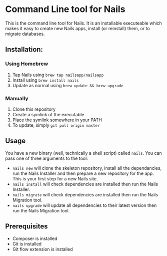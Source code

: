 # Command Line tool for Nails

This is the command line tool for Nails. It is an installable executeable which makes it easy
to create new Nails apps, install (or reinstall) them, or to migrate databases.

## Installation:

### Using Homebrew
1. Tap Nails using `brew tap nailsapp/nailsapp`
2. Install using `brew install nails`
3. Update as normal using `brew update && brew upgrade`

### Manually

1. Clone this repository
2. Create a symlink of the executable
3. Place the symlink somewhere in your PATH
4. To update, simply `git pull origin master`

## Usage

You have a new binary (well, technically a shell script) called `nails`. You can pass one of
three arguments to the tool:

- `nails new` will clone the skeleton repository, install all the dependancies, run the Nails
   Installer and then prepare a new repository for the app. This is your first step for a new
   Nails site.
- `nails install` will check dependencies are installed then run the Nails Installer.
- `nails migrate` will check dependencies are installed then run the Nails Migration tool.
- `nails upgrade` will update all dependencies to their latest version then run the Nails
  Migration tool.


## Prerequisites
- Composer is installed
- Git is installed
- Git flow extension is installed